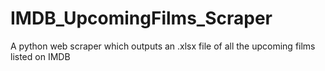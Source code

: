 # IMDB_UpcomingFilms_Scraper
A python web scraper which outputs an .xlsx file of all the upcoming films listed on IMDB
